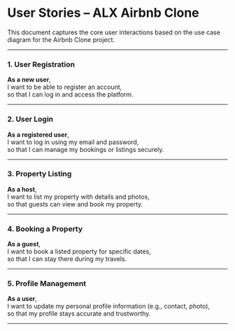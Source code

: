 # User Stories – ALX Airbnb Clone

This document captures the core user interactions based on the use case diagram for the Airbnb Clone project.

---

### 1. User Registration

**As a new user**,  
I want to be able to register an account,  
so that I can log in and access the platform.

---

### 2. User Login

**As a registered user**,  
I want to log in using my email and password,  
so that I can manage my bookings or listings securely.

---

### 3. Property Listing

**As a host**,  
I want to list my property with details and photos,  
so that guests can view and book my property.

---

### 4. Booking a Property

**As a guest**,  
I want to book a listed property for specific dates,  
so that I can stay there during my travels.

---

### 5. Profile Management

**As a user**,  
I want to update my personal profile information (e.g., contact, photo),  
so that my profile stays accurate and trustworthy.

---
